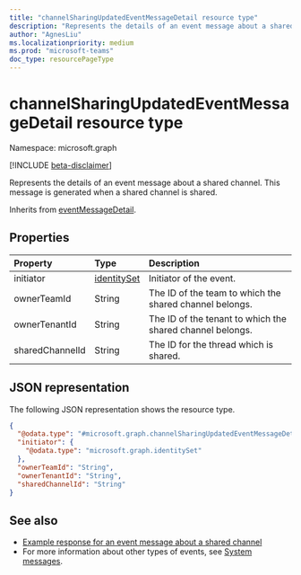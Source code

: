 ```yaml
---
title: "channelSharingUpdatedEventMessageDetail resource type"
description: "Represents the details of an event message about a shared channel."
author: "AgnesLiu"
ms.localizationpriority: medium
ms.prod: "microsoft-teams"
doc_type: resourcePageType
---
```


# channelSharingUpdatedEventMessageDetail resource type

Namespace: microsoft.graph

[!INCLUDE [beta-disclaimer](../../includes/beta-disclaimer.md)]

Represents the details of an event message about a shared channel.
This message is generated when a shared channel is shared.

Inherits from [eventMessageDetail](../resources/eventmessagedetail.md).

## Properties

|Property|Type|Description|
|:---|:---|:---|
|initiator|[identitySet](../resources/identityset.md)| Initiator of the event. |
|ownerTeamId|String| The ID of the team to which the shared channel belongs. |
|ownerTenantId|String| The ID of the tenant to which the shared channel belongs. |
|sharedChannelId|String| The ID for the thread which is shared. |

## JSON representation

The following JSON representation shows the resource type.

<!-- {
  "blockType": "resource",
  "@odata.type": "microsoft.graph.channelSharingUpdatedEventMessageDetail",
  "baseType": "microsoft.graph.eventMessageDetail"
}
-->
``` json
{
  "@odata.type": "#microsoft.graph.channelSharingUpdatedEventMessageDetail",
  "initiator": {
    "@odata.type": "microsoft.graph.identitySet"
  },
  "ownerTeamId": "String",
  "ownerTenantId": "String",
  "sharedChannelId": "String"
}
```

## See also
- [Example response for an event message about a shared channel](/graph/system-messages/#channel-sharing-updated)
- For more information about other types of events, see [System messages](/graph/system-messages).
